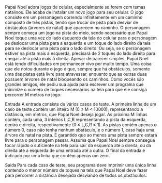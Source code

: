 Papai Noel adora jogos de celular, especialmente se forem com temas natalinos. Ele acaba de instalar um novo jogo para seu celular. O jogo consiste em um personagem correndo infinitamente em um caminho composto de três pistas, tendo que trocar de pista para desviar de obstáculos (árvores de natal) que aparecem no caminho. O personagem sempre começa um jogo na pista do meio, sendo necessário que Papai Noel toque uma vez do lado esquerdo da tela do celular para o personagem se deslocar uma pista para a esquerda e um toque do lado direito da tela para se deslocar uma pista para o lado direito. Ou seja, se o personagem estiver na pista mais à esquerda, precisará de 2 toques do lado direito para chegar até a pista mais à direita.
Apesar de parecer simples, Papai Noel está tendo dificuldades em permanecer vivo por muito tempo. Uma coisa que ele notou durante o jogo é que, sempre que há obstáculos, somente uma das pistas está livre para atravessar, enquanto que as outras duas possuem árvores de natal bloqueando os caminhos. Como vocês são grandes amigos, ele pediu sua ajuda para escrever um programa que minimize o número de toques necessários na tela para que ele consiga percorrer M metros no jogo.

Entrada
A entrada consiste de vários casos de teste. A primeira linha de um caso de teste contém um inteiro M (0 ≤ M < 10000), representando a distância, em metros, que Papai Noel deseja jogar. As próxima M linhas contém, cada uma, 3 inteiros L,C,R representando a pista da esquerda, centro e direita, respectivamente (0 ≤ L,C,R ≤ 1). As pistas contém apenas o número 0, caso não tenha nenhum obstáculo, e o número 1, caso haja uma árvore de natal na pista. É garantido que ao menos uma pista sempre estará livre para o personagem passar. Assuma que Papai Noel sempre consegue tocar rápido o suficiente na tela para sair da esquerda até a direita, ou da direita até a esquerda de uma entrada até a outra. O final da entrada é indicado por uma linha que contém apenas um zero.

Saída
Para cada caso de teste, seu programa deve imprimir uma única linha contendo o menor número de toques na tela que Papai Noel deve fazer para percorrer a distância desejada desviando de todos os obstáculos.

